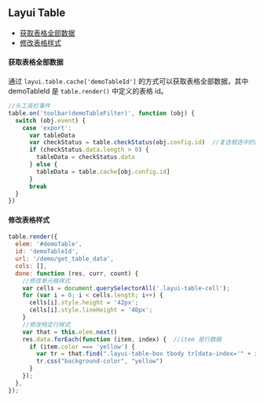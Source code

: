 ## Layui Table


- [获取表格全部数据](#获取表格全部数据) 
- [修改表格样式](#修改表格样式)  
 

#### 获取表格全部数据
通过 `layui.table.cache['demoTableId']` 的方式可以获取表格全部数据，其中 demoTableId 是 `table.render()` 中定义的表格 id。
```js
//头工具栏事件
table.on('toolbar(demoTableFilter)', function (obj) {
  switch (obj.event) {
    case 'export':
      var tableData
      var checkStatus = table.checkStatus(obj.config.id)  //复选框选中的数据
      if (checkStatus.data.length > 0) {
        tableData = checkStatus.data
      } else {
        tableData = table.cache[obj.config.id]
      }
      break
  }
})
```


#### 修改表格样式
```js
table.render({
  elem: '#demoTable',
  id: 'demoTableId',
  url: '/demo/get_table_data',
  cols: [],
  done: function (res, curr, count) {
    //修改单元格样式
    var cells = document.querySelectorAll('.layui-table-cell');
    for (var i = 0; i < cells.length; i++) {
      cells[i].style.height = '42px';
      cells[i].style.lineHeight = '40px';
    }
    //修改特定行样式
    var that = this.elem.next()
    res.data.forEach(function (item, index) {  //item 是行数据
      if (item.color === 'yellow') {
        var tr = that.find(".layui-table-box tbody tr[data-index='" + index + "']")
        tr.css("background-color", "yellow")
      }
    });
  },
});
```
